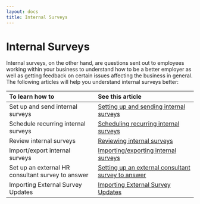 ```yaml
---
layout: docs
title: Internal Surveys
---
```


# Internal Surveys 

Internal surveys, on the other hand, are questions sent out to employees working within your business to understand how to be a better employer as well as getting feedback on certain issues affecting the business in general. The following articles will help you understand internal surveys better:

| To learn how to |See this article |
| :-------------- | :-------------- |
| Set up and send internal surveys | [Setting up and sending internal surveys](garagehive-setting-up-and-sending-internal-surveys.html) |
| Schedule recurring internal surveys | [Scheduling recurring internal surveys](garagehive-scheduling-recurring-internal-surveys.html) |
| Review internal surveys | [Reviewing internal surveys](reviewing-internal-surveys.html) |
| Import/export internal surveys | [Importing/exporting internal surveys](garagehive-importing-and-exporting-internal-surveys.html) |
| Set up an external HR consultant survey to answer | [Setting up an external consultant survey to answer](setting-up-an-external-consultant-survey-to-answer.html) |
| Importing External Survey Updates | [Importing External Survey Updates](garagehive-importing-external-survey-updates.html) |